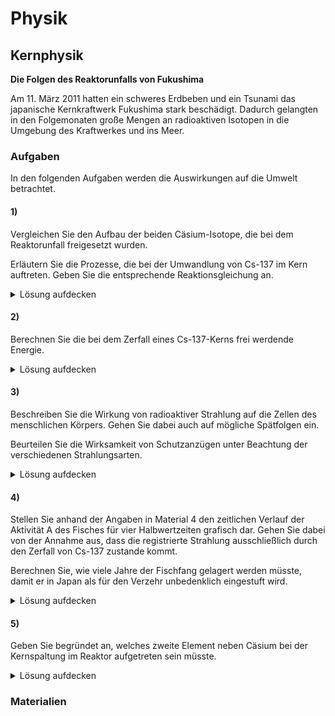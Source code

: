 # Physik
## Kernphysik
**Die Folgen des Reaktorunfalls von Fukushima**

Am 11. März 2011 hatten ein schweres Erdbeben und ein Tsunami das japanische Kernkraftwerk Fukushima stark beschädigt. Dadurch gelangten in den Folgemonaten große Mengen an radioaktiven Isotopen in die Umgebung des Kraftwerkes und ins Meer.



### Aufgaben
In den folgenden Aufgaben werden die Auswirkungen auf die Umwelt betrachtet.

#### 1)
Vergleichen Sie den Aufbau der beiden Cäsium-Isotope, die bei dem Reaktorunfall freigesetzt wurden.

Erläutern Sie die Prozesse, die bei der Umwandlung von Cs-137 im Kern auftreten. Geben Sie die entsprechende Reaktionsgleichung an.

<details> 
<summary>Lösung aufdecken</summary>
<p></p>

</details>

#### 2)

Berechnen Sie die bei dem Zerfall eines Cs-137-Kerns frei werdende Energie.

<details> 
<summary>Lösung aufdecken</summary>
<p></p>
$$^{$A$}_{$Z$}X -> ^{$A$}_{$Z+1$}Y + e-$$
</details>

#### 3)

Beschreiben Sie die Wirkung von radioaktiver Strahlung auf die Zellen des menschlichen Körpers. Gehen Sie dabei auch auf mögliche Spätfolgen ein.

Beurteilen Sie die Wirksamkeit von Schutzanzügen unter Beachtung der verschiedenen Strahlungsarten.

<details> 
<summary>Lösung aufdecken</summary>
<p></p>

</details>

#### 4)

Stellen Sie anhand der Angaben in Material 4 den zeitlichen Verlauf der Aktivität A des Fisches für vier Halbwertzeiten grafisch dar. Gehen Sie dabei von der Annahme aus, dass die registrierte Strahlung ausschließlich durch den Zerfall von Cs-137 zustande kommt.

Berechnen Sie, wie viele Jahre der Fischfang gelagert werden müsste, damit er in Japan als für den Verzehr unbedenklich eingestuft wird.

<details> 
<summary>Lösung aufdecken</summary>
<p></p>

</details>

#### 5)

Geben Sie begründet an, welches zweite Element neben Cäsium bei der Kernspaltung im Reaktor aufgetreten sein müsste.

<details> 
<summary>Lösung aufdecken</summary>
<p></p>

</details>

### Materialien